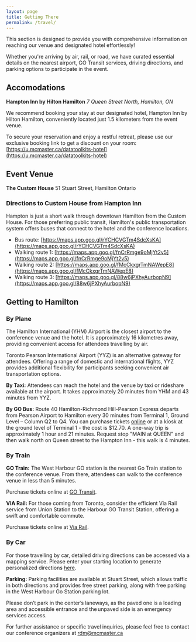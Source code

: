```yaml
---
layout: page
title: Getting There
permalink: /travel/
---
```



This section is designed to provide you with comprehensive information on reaching our venue and designated hotel effortlessly! 

Whether you're arriving by air, rail, or road, we have curated essential details on the nearest airport, GO Transit services, driving directions, and parking options to participate in the event.


## Accomodations
**Hampton Inn by Hilton Hamilton**
*7 Queen Street North, Hamilton, ON*

We recommend booking your stay at our designated hotel, Hampton Inn by Hilton Hamilton, conveniently located just 1.5 kilometers from the event venue.  

To secure your reservation and enjoy a restful retreat, please use our exclusive booking link to get a discount on your room: [https://u.mcmaster.ca/datatoolkits-hotel](https://u.mcmaster.ca/datatoolkits-hotel)

## Event Venue
**The Custom House**
51 Stuart Street, Hamilton Ontario

### Directions to Custom House from Hampton Inn

Hampton is just a short walk through downtown Hamilton from the Custom House. For those preferring public transit, Hamilton's public transportation system offers buses that connect to the hotel and the conference locations.  

* Bus route: [https://maps.app.goo.gl/rYCHCVGTm4SdcXsKA](https://maps.app.goo.gl/rYCHCVGTm4SdcXsKA)
* Walking route 1: [https://maps.app.goo.gl/fnCrRmge9oMjYt2v5](https://maps.app.goo.gl/fnCrRmge9oMjYt2v5)
* Walking route 2: [https://maps.app.goo.gl/fMcCkxgrTmNAWepE8](https://maps.app.goo.gl/fMcCkxgrTmNAWepE8)
* Walking route 3: [https://maps.app.goo.gl/88w6jPXhyAurbopN9](https://maps.app.goo.gl/88w6jPXhyAurbopN9)


## Getting to Hamilton

### By Plane 

The Hamilton International (YHM) Airport is the closest airport to the conference venue and the hotel. It is approximately 16 kilometres away, providing convenient access for attendees travelling by air. 

Toronto Pearson International Airport (YYZ) is an alternative gateway for attendees. Offering a range of domestic and international flights, YYZ provides additional flexibility for participants seeking convenient air transportation options. 

**By Taxi:**
Attendees can reach the hotel and the venue by taxi or rideshare available at the airport. It takes approximately 20 minutes from YHM and 43 minutes from YYZ. 

**By GO Bus:**
Route 40 Hamilton-Richmond Hill-Pearson Express departs from Pearson Airport to Hamilton every 30 minutes from Terminal 1, Ground Level – Column Q2 to Q4. You can purchase tickets [online](https://tickets.gotransit.com/en-us/) or at a kiosk at the ground level of Terminal 1 - the cost is $12.70. A one-way trip is approximately 1 hour and 21 minutes. Request stop "MAIN at QUEEN" and then walk north on Queen street to the Hampton Inn - this walk is 4 minutes.

### By Train 

**GO Train:** The West Harbour GO station is the nearest Go Train station to the conference venue. From there, attendees can walk to the conference venue in less than 5 minutes. 

Purchase tickets online at [GO Transit](https://tickets.gotransit.com/en-us/?start_address=02652).

 
**VIA Rail:** For those coming from Toronto, consider the efficient Via Rail service from Union Station to the Harbour GO Transit Station, offering a swift and comfortable commute.

Purchase tickets online at [Via Rail](https://www.viarail.ca/en/plan/accessibility).

### By Car 

For those travelling by car, detailed driving directions can be accessed via a mapping service. Please enter your starting location to generate personalized directions [here](https://maps.app.goo.gl/r5fQeDsUBVKWgS7b8).

**Parking:** Parking facilities are available at Stuart Street, which allows traffic in both directions and provides free street parking, along with free parking in the West Harbour Go Station parking lot.  

Please don’t park in the center’s laneways, as the paved one is a loading area and accessible entrance and the unpaved side is an emergency services access. 


For further assistance or specific travel inquiries, please feel free to contact our conference organizers at [rdm@mcmaster.ca](mailto=rdm@mcmaster.ca)
